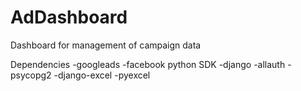 # AdDashboard
Dashboard for management of campaign data

Dependencies
-googleads
-facebook python SDK
-django
-allauth
-psycopg2
-django-excel
-pyexcel

